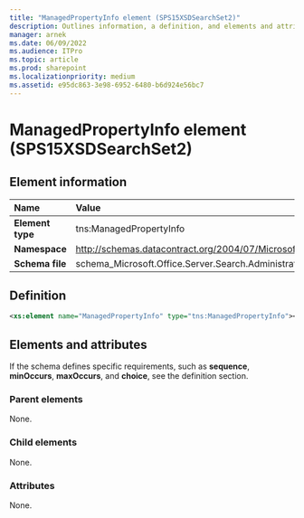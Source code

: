 ```yaml
---
title: "ManagedPropertyInfo element (SPS15XSDSearchSet2)"
description: Outlines information, a definition, and elements and attributes for the ManagedPropertyInfo element (SPS15XSDSearchSet2).
manager: arnek
ms.date: 06/09/2022
ms.audience: ITPro
ms.topic: article
ms.prod: sharepoint
ms.localizationpriority: medium
ms.assetid: e95dc863-3e98-6952-6480-b6d924e56bc7
---
```


# ManagedPropertyInfo element (SPS15XSDSearchSet2)

 
  
## Element information
|Name|Value|
|:-----|:-----|
|**Element type** |tns:ManagedPropertyInfo  |
|**Namespace** |http://schemas.datacontract.org/2004/07/Microsoft.Office.Server.Search.Administration   |
|**Schema file** |schema_Microsoft.Office.Server.Search.Administration.xsd  |
   
## Definition

```XML
<xs:element name="ManagedPropertyInfo" type="tns:ManagedPropertyInfo"></xs:element>

```

## Elements and attributes

If the schema defines specific requirements, such as **sequence**, **minOccurs**, **maxOccurs**, and **choice**, see the definition section. 
  
### Parent elements

None.
  
### Child elements

None.
  
### Attributes

None.
  

